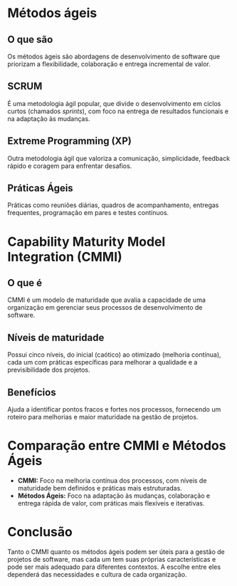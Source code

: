 # Métodos ágeis
## O que são
Os métodos ágeis são abordagens de desenvolvimento de software que priorizam a flexibilidade, colaboração e entrega incremental de valor.
## SCRUM
É uma metodologia ágil popular, que divide o desenvolvimento em ciclos curtos (chamados *sprints*), com foco na entrega de resultados funcionais e na adaptação às mudanças.
## Extreme Programming (XP)
Outra metodologia ágil que valoriza a comunicação, simplicidade, feedback rápido e coragem para enfrentar desafios.
## Práticas Ágeis
Práticas como reuniões diárias, quadros de acompanhamento, entregas frequentes, programação em pares e testes contínuos.
# Capability Maturity Model Integration (CMMI)
## O que é
CMMI é um modelo de maturidade que avalia a capacidade de uma organização em gerenciar seus processos de desenvolvimento de software.
## Níveis de maturidade
Possui cinco níveis, do inicial (caótico) ao otimizado (melhoria contínua), cada um com práticas específicas para melhorar a qualidade e a previsibilidade dos projetos.
## Benefícios
Ajuda a identificar pontos fracos e fortes nos processos, fornecendo um roteiro para melhorias e maior maturidade na gestão de projetos.
# Comparação entre CMMI e Métodos Ágeis
- **CMMI:** Foco na melhoria contínua dos processos, com níveis de maturidade bem definidos e práticas mais estruturadas.
- **Métodos Ágeis:** Foco na adaptação às mudanças, colaboração e entrega rápida de valor, com práticas mais flexíveis e iterativas.
# Conclusão
Tanto o CMMI quanto os métodos ágeis podem ser úteis para a gestão de projetos de software, mas cada um tem suas próprias características e pode ser mais adequado para diferentes contextos. A escolhe entre eles dependerá das necessidades e cultura de cada organização.